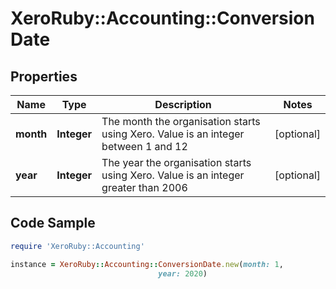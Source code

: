 # XeroRuby::Accounting::ConversionDate

## Properties

Name | Type | Description | Notes
------------ | ------------- | ------------- | -------------
**month** | **Integer** | The month the organisation starts using Xero. Value is an integer between 1 and 12 | [optional] 
**year** | **Integer** | The year the organisation starts using Xero. Value is an integer greater than 2006 | [optional] 

## Code Sample

```ruby
require 'XeroRuby::Accounting'

instance = XeroRuby::Accounting::ConversionDate.new(month: 1,
                                 year: 2020)
```


